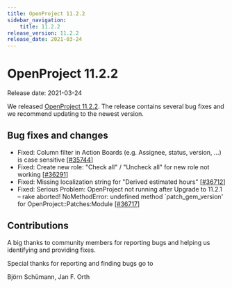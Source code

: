 ```yaml
---
title: OpenProject 11.2.2
sidebar_navigation:
    title: 11.2.2
release_version: 11.2.2
release_date: 2021-03-24
---
```


# OpenProject 11.2.2

Release date: 2021-03-24

We released [OpenProject 11.2.2](https://community.openproject.org/versions/1473).
The release contains several bug fixes and we recommend updating to the newest version.

<!--more-->
## Bug fixes and changes

- Fixed: Column filter in Action Boards (e.g.  Assignee, status, version, ...) is case sensitive \[[#35744](https://community.openproject.org/wp/35744)\]
- Fixed: Create new role: "Check all" / "Uncheck all" for new role not working \[[#36291](https://community.openproject.org/wp/36291)\]
- Fixed: Missing localization string for "Derived estimated hours" \[[#36712](https://community.openproject.org/wp/36712)\]
- Fixed: Serious Problem: OpenProject not running after Upgrade to 11.2.1 – rake aborted!  NoMethodError: undefined method `patch_gem_version' for OpenProject::Patches:Module \[[#36717](https://community.openproject.org/wp/36717)\]

## Contributions

A big thanks to community members for reporting bugs and helping us identifying and providing fixes.

Special thanks for reporting and finding bugs go to

Björn Schümann, Jan F. Orth

